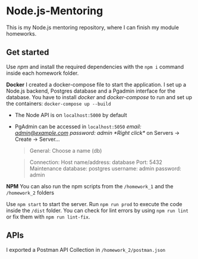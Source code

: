 #  Node.js-Mentoring
This is my Node.js mentoring repository, where I can finish my module homeworks.

## Get started
Use *npm* and install the required dependencies with the `npm i` command inside each homework folder.

**Docker**
I created a docker-compose file to start the application. I set up a Node.js backend, Postgres database and a Pgadmin interface for the database. You have to install *docker* and *docker-compose* to run and set up the containers: `docker-compose up --build`
- The Node API is on `localhost:5000` by default
- PgAdmin can be accessed in `localhost:5050`  *email: admin@example.com* *password: admin*
	*\*Right click\** on Servers -> Create -> Server...
	>General:
	Choose a name (db)

	>Connection:
	Host name/address: database
	Port: 5432
	Maintenance database: postgres
	username: admin
	password: admin

**NPM**
You can also run the npm scripts from the `/homework_1` and the `/homework_2` folders

Use `npm start` to start the server. Run `npm run prod` to execute the code inside the `/dist` folder. You can check for lint errors by using `npm run lint` or fix them with `npm run lint-fix`.

## APIs
I exported a Postman API Collection in `/homework_2/postman.json`